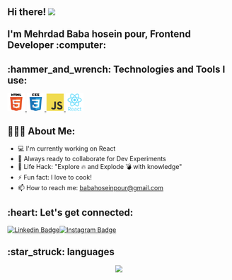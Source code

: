 <h2 align="left">
 <abc>
  <br>Hi there! <img src="https://user-images.githubusercontent.com/42378118/110234147-e3259600-7f4e-11eb-95be-0c4047144dea.gif" width="30"><br>
  <br> I'm Mehrdad Baba hosein pour, Frontend Developer :computer:<br>

 </abc>
</h2> 
<h2 align="left">:hammer_and_wrench: Technologies and Tools I use:</h2>
<p align="left">
    <a href="https://www.w3.org/html/" target="_blank"> <img src="https://raw.githubusercontent.com/devicons/devicon/master/icons/html5/html5-original-wordmark.svg" alt="html5" width="40" height="40"/> </a>
    <a href="https://www.w3schools.com/css/" target="_blank"> <img src="https://raw.githubusercontent.com/devicons/devicon/master/icons/css3/css3-original-wordmark.svg" alt="css3" width="40" height="40"/> </a>
    <a href="https://developer.mozilla.org/en-US/docs/Web/JavaScript" target="_blank"> <img src="https://raw.githubusercontent.com/devicons/devicon/master/icons/javascript/javascript-original.svg" alt="javascript" width="40" height="40"/> </a>
<a href="https://reactjs.org/" target="_blank"> <img src="https://raw.githubusercontent.com/devicons/devicon/master/icons/react/react-original-wordmark.svg" alt="react" width="40" height="40"/> </a>

      
<h2 align="left">👨🏻‍💻 About Me:</h2>

- :computer: I'm currently working on React
- :rocket: Always ready to collaborate for Dev Experiments
- :dart: Life Hack: "Explore :fire: and Explode :bomb: with knowledge" 
- :zap: Fun fact: I love to cook!<br>
- 📫 How to reach me: babahoseinpour@gmail.com



<h2 align="left">:heart: Let's get connected:</h2>

[![Linkedin Badge](https://img.shields.io/badge/-mehrdadbhp-blue?style=flat-square&logo=Linkedin&logoColor=white&link=https://www.linkedin.com/feed/)](https://www.linkedin.com/feed/)[![Instagram Badge](https://img.shields.io/badge/-@mehrdadbhp-D7008A?style=flat-square&labelColor=D7008A&logo=Instagram&logoColor=white&link=https://www.instagram.com/mehrdadbhp/)](https://www.instagram.com/mehrdadbhp/)

<h2 align="left">:star_struck: languages</h2>


<p align="center">
  <img src="https://capsule-render.vercel.app/api?type=waving&color=gradient&height=60&section=footer&width=100"/>
</p>


